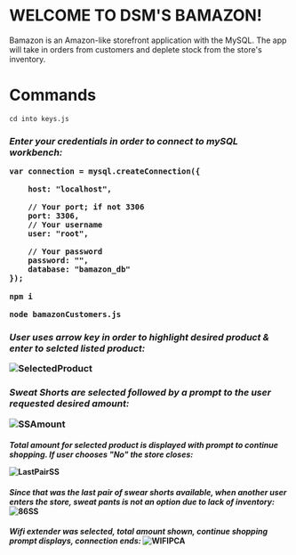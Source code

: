 # WELCOME TO DSM'S BAMAZON!

Bamazon is an Amazon-like storefront application with the MySQL. The app will take in orders from customers and deplete stock from the store's inventory.

# Commands
```
cd into keys.js
```

*<h3>Enter your credentials in order to connect to mySQL workbench:*


```
var connection = mysql.createConnection({
    
    host: "localhost",

    // Your port; if not 3306
    port: 3306,
    // Your username
    user: "root",

    // Your password
    password: "",
    database: "bamazon_db"
});
```
```
npm i 
```
```
node bamazonCustomers.js
```
*<h3>User uses arrow key in order to highlight desired product & enter to selcted listed product:*

![SelectedProduct](https://user-images.githubusercontent.com/62487890/93820645-767e3f80-fc2b-11ea-8bda-f1d49e8a4292.png)

*<h3>Sweat Shorts are selected followed by a prompt to the user requested desired amount:*

![SSAmount](https://user-images.githubusercontent.com/62487890/93820753-9ada1c00-fc2b-11ea-8f61-651e7b2ce550.png)

*<h4>Total amount for selected product is displayed with prompt to continue shopping. If user chooses "No" the store closes:*

![LastPairSS](https://user-images.githubusercontent.com/62487890/93820633-72522200-fc2b-11ea-9bab-c85091464a19.png)

*<h4>Since that was the last pair of swear shorts available, when another user enters the store, sweat pants is not an option due to lack of inventory:*
![86SS](https://user-images.githubusercontent.com/62487890/93820620-6d8d6e00-fc2b-11ea-8c93-f57d5152f10b.png)
*<h4>Wifi extender was selected, total amount shown, continue shopping prompt displays, connection ends:*
![WIFIPCA](https://user-images.githubusercontent.com/62487890/93820588-62d2d900-fc2b-11ea-9671-9a50296d5786.png)
